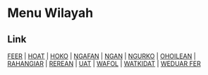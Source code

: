 # Menu Wilayah

## Link

[FEER](https://github.com/gigit-pemilu/pemilu-2024-81-maluku/tree/main/pilpres/hitung-suara/sub/81-maluku/sub/02-maluku-tenggara/sub/18-kei-besar-selatan-barat/sub/2003-feer)
 | 
[HOAT](https://github.com/gigit-pemilu/pemilu-2024-81-maluku/tree/main/pilpres/hitung-suara/sub/81-maluku/sub/02-maluku-tenggara/sub/18-kei-besar-selatan-barat/sub/2001-hoat)
 | 
[HOKO](https://github.com/gigit-pemilu/pemilu-2024-81-maluku/tree/main/pilpres/hitung-suara/sub/81-maluku/sub/02-maluku-tenggara/sub/18-kei-besar-selatan-barat/sub/2006-hoko)
 | 
[NGAFAN](https://github.com/gigit-pemilu/pemilu-2024-81-maluku/tree/main/pilpres/hitung-suara/sub/81-maluku/sub/02-maluku-tenggara/sub/18-kei-besar-selatan-barat/sub/2002-ngafan)
 | 
[NGAN](https://github.com/gigit-pemilu/pemilu-2024-81-maluku/tree/main/pilpres/hitung-suara/sub/81-maluku/sub/02-maluku-tenggara/sub/18-kei-besar-selatan-barat/sub/2009-ngan)
 | 
[NGURKO](https://github.com/gigit-pemilu/pemilu-2024-81-maluku/tree/main/pilpres/hitung-suara/sub/81-maluku/sub/02-maluku-tenggara/sub/18-kei-besar-selatan-barat/sub/2005-ngurko)
 | 
[OHOILEAN](https://github.com/gigit-pemilu/pemilu-2024-81-maluku/tree/main/pilpres/hitung-suara/sub/81-maluku/sub/02-maluku-tenggara/sub/18-kei-besar-selatan-barat/sub/2011-ohoilean)
 | 
[RAHANGIAR](https://github.com/gigit-pemilu/pemilu-2024-81-maluku/tree/main/pilpres/hitung-suara/sub/81-maluku/sub/02-maluku-tenggara/sub/18-kei-besar-selatan-barat/sub/2013-rahangiar)
 | 
[REREAN](https://github.com/gigit-pemilu/pemilu-2024-81-maluku/tree/main/pilpres/hitung-suara/sub/81-maluku/sub/02-maluku-tenggara/sub/18-kei-besar-selatan-barat/sub/2004-rerean)
 | 
[UAT](https://github.com/gigit-pemilu/pemilu-2024-81-maluku/tree/main/pilpres/hitung-suara/sub/81-maluku/sub/02-maluku-tenggara/sub/18-kei-besar-selatan-barat/sub/2008-uat)
 | 
[WAFOL](https://github.com/gigit-pemilu/pemilu-2024-81-maluku/tree/main/pilpres/hitung-suara/sub/81-maluku/sub/02-maluku-tenggara/sub/18-kei-besar-selatan-barat/sub/2012-wafol)
 | 
[WATKIDAT](https://github.com/gigit-pemilu/pemilu-2024-81-maluku/tree/main/pilpres/hitung-suara/sub/81-maluku/sub/02-maluku-tenggara/sub/18-kei-besar-selatan-barat/sub/2010-watkidat)
 | 
[WEDUAR FER](https://github.com/gigit-pemilu/pemilu-2024-81-maluku/tree/main/pilpres/hitung-suara/sub/81-maluku/sub/02-maluku-tenggara/sub/18-kei-besar-selatan-barat/sub/2007-weduar-fer)

